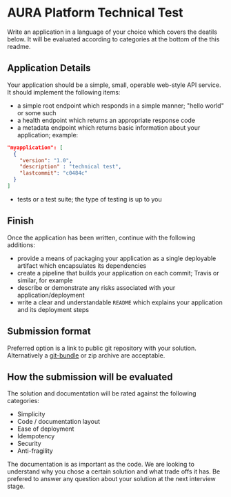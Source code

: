 # AURA Platform Technical Test

Write an application in a language of your choice which covers the deatils below. It will be evaluated according to categories at the bottom of the this readme.

## Application Details

Your application should be a simple, small, operable web-style API service. It should implement the following items:

- a simple root endpoint which responds in a simple manner; "hello world" or some such
- a health endpoint which returns an appropriate response code
- a metadata endpoint which returns basic information about your application; example:

```json
"myapplication": [
  {
    "version": "1.0",
    "description" : "technical test",
    "lastcommit": "c0484c"
  }
]
```

- tests or a test suite; the type of testing is up to you

## Finish

Once the application has been written, continue with the following additions:

- provide a means of packaging your application as a single deployable artifact which encapsulates its dependencies
- create a pipeline that builds your application on each commit; Travis or similar, for example
- describe or demonstrate any risks associated with your application/deployment
- write a clear and understandable `README` which explains your application and its deployment steps

## Submission format
Preferred option is a link to public git repository with your solution. Alternatively a [git-bundle](https://git-scm.com/docs/git-bundle) or zip archive are acceptable.

## How the submission will be evaluated 

The solution and documentation will be rated against the following categories:

- Simplicity
- Code / documentation layout
- Ease of deployment
- Idempotency
- Security
- Anti-fragility

The documentation is as important as the code. We are looking to understand why you chose a certain solution and what trade offs it has. Be prefered to answer any question about your solution at the next interview stage.
